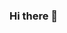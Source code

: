 ### Hi there 👋

<!--
**Verneinender/Verneinender** is a ✨ _special_ ✨ repository because its `README.md` (this file) appears on your GitHub profile.
![Yifan's GitHub stats](https://github-readme-stats.vercel.app/api?username=Verneinender&show_icons=true&theme=toykonight)


Here are some ideas to get you started:

- 🔭 I’m currently working on ...
- 🌱 I’m currently learning ...
- 👯 I’m looking to collaborate on ...
- 🤔 I’m looking for help with ...
- 💬 Ask me about ...
- 📫 How to reach me: ...
- 😄 Pronouns: ...
- ⚡ Fun fact: ...
-->
